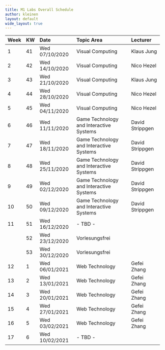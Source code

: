 ```yaml
---
title: M1 Labs Overall Schedule
author: kleinen
layout: default
wide_layout: true
---
```


| Week | KW | Date           | Topic Area                              | Lecturer        |
|:-----|:---|:---------------|:----------------------------------------|:----------------|
| 1    | 41 | Wed 07/10/2020 | Visual Computing                        | Klaus Jung      |
| 2    | 42 | Wed 14/10/2020 | Visual Computing                        | Nico Hezel      |
| 3    | 43 | Wed 21/10/2020 | Visual Computing                        | Klaus Jung      |
| 4    | 44 | Wed 28/10/2020 | Visual Computing                        | Nico Hezel      |
| 5    | 45 | Wed 04/11/2020 | Visual Computing                        | Nico Hezel      |
| 6    | 46 | Wed 11/11/2020 | Game Technology and Interactive Systems | David Strippgen |
| 7    | 47 | Wed 18/11/2020 | Game Technology and Interactive Systems | David Strippgen |
| 8    | 48 | Wed 25/11/2020 | Game Technology and Interactive Systems | David Strippgen |
| 9    | 49 | Wed 02/12/2020 | Game Technology and Interactive Systems | David Strippgen |
| 10   | 50 | Wed 09/12/2020 | Game Technology and Interactive Systems | David Strippgen |
| 11   | 51 | Wed 16/12/2020 | - TBD -                                 |                 |
|      | 52 | Wed 23/12/2020 | Vorlesungsfrei                          |                 |
|      | 53 | Wed 30/12/2020 | Vorlesungsfrei                          |                 |
| 12   | 1  | Wed 06/01/2021 | Web Technology                          | Gefei Zhang     |
| 13   | 2  | Wed 13/01/2021 | Web Technology                          | Gefei Zhang     |
| 14   | 3  | Wed 20/01/2021 | Web Technology                          | Gefei Zhang     |
| 15   | 4  | Wed 27/01/2021 | Web Technology                          | Gefei Zhang     |
| 16   | 5  | Wed 03/02/2021 | Web Technology                          | Gefei Zhang     |
| 17   | 6  | Wed 10/02/2021 | - TBD -                                 |                 |

